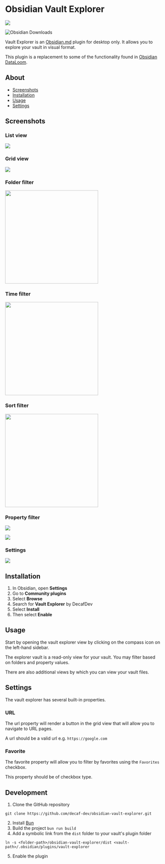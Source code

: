 # Obsidian Vault Explorer

![](/readme/cover.png)

![Obsidian Downloads](https://img.shields.io/badge/dynamic/json?logo=obsidian&color=%23483699&label=downloads&query=%24%5B%22vault-explorer%22%5D.downloads&url=https%3A%2F%2Fraw.githubusercontent.com%2Fobsidianmd%2Fobsidian-releases%2Fmaster%2Fcommunity-plugin-stats.json)

Vault Explorer is an [Obsidian.md](https://obsidian.md) plugin for desktop only. It allows you to explore your vault in visual format.

This plugin is a replacement to some of the functionality found in [Obsidian DataLoom](https://github.com/decaf-dev/obsidian-dataloom).

## About

-   [Screenshots](#screenshots)
-   [Installation](#installation)
-   [Usage](#usage)
-   [Settings](#settings)

## Screenshots

### List view

![](/readme/feature-list.png)

### Grid view

![](/readme/feature-grid.png)

### Folder filter

<img src="readme/feature-folder-filter.png" width="300">

### Time filter

<img src="readme/feature-time-filter.png" width="300">

### Sort filter

<img src="readme/feature-sort-filter.png" width="300">

### Property filter

![](/readme/feat-property-filter.png)

![](/readme/feature-property-filter2.png)

### Settings

![](/readme/feature-settings.png)

## Installation

1. In Obsidian, open **Settings**
2. Go to **Community plugins**
3. Select **Browse**
4. Search for **Vault Explorer** by DecafDev
5. Select **Install**
6. Then select **Enable**

## Usage

Start by opening the vault explorer view by clicking on the compass icon on the left-hand sidebar.

The explorer vault is a read-only view for your vault. You may filter based on folders and property values.

There are also additional views by which you can view your vault files.

## Settings

The vault explorer has several built-in properties.

### URL

The url property will render a button in the grid view that will allow you to navigate to URL pages.

A url should be a valid url e.g. `https://google.com`

### Favorite

The favorite property will allow you to filter by favorites using the `Favorites` checkbox.

This property should be of checkbox type.

## Development

1. Clone the GitHub repository

```shell
git clone https://github.com/decaf-dev/obsidian-vault-explorer.git
```

2. Install [Bun](https://bun.sh)
3. Build the project `bun run build`
4. Add a symbolic link from the `dist` folder to your vault's plugin folder

```shell
ln -s <folder-path>/obsidian-vault-explorer/dist <vault-path>/.obsidian/plugins/vault-explorer
```

5. Enable the plugin
